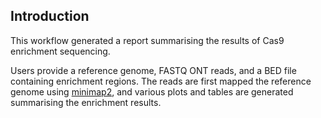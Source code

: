 ## Introduction
This workflow generated a report summarising the results of Cas9 enrichment sequencing.

Users provide a reference genome, FASTQ ONT reads, and a BED file containing enrichment regions.
The reads are first mapped the reference genome using [minimap2](https://github.com/lh3/minimap2), and
various plots and tables are generated summarising the enrichment results.
